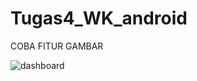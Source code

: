 # Tugas4_WK_android

COBA FITUR GAMBAR

![dashboard](https://user-images.githubusercontent.com/80694693/135105949-5b11a6f6-1a20-4f91-934f-52f82f7bd6db.jpg)
